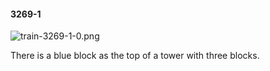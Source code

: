 #### 3269-1
![train-3269-1-0.png](https://github.com/lil-lab/nlvr/raw/master/nlvr/train/images/17/train-3269-1-0.png "train-3269-1-0.png")

There is a blue block as the top of a tower with three blocks.
